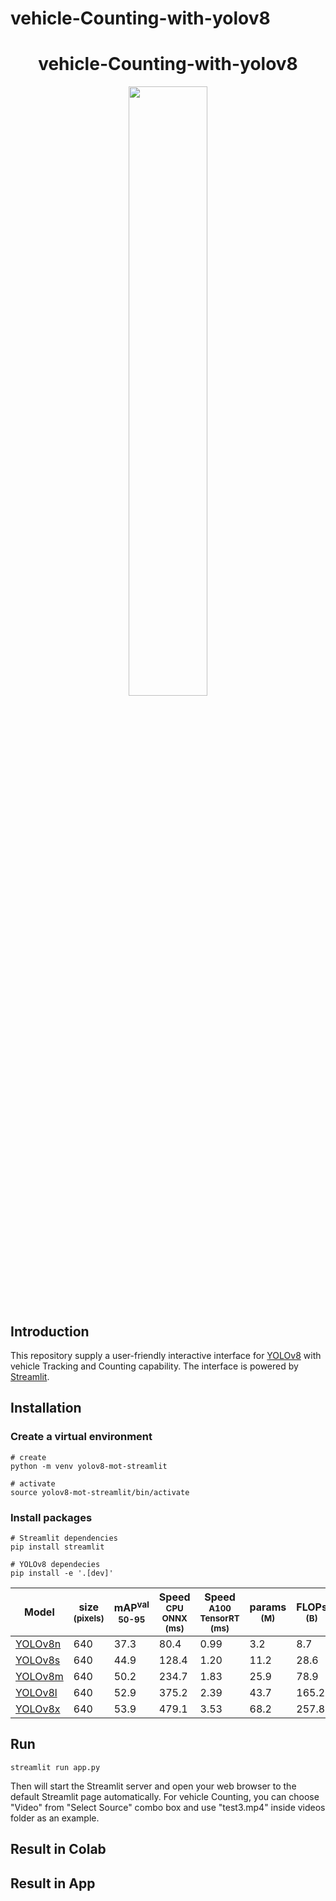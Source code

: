 # vehicle-Counting-with-yolov8

<div align="center">

# vehicle-Counting-with-yolov8

  <p>
    <a align="center" href="https://ultralytics.com/yolov8" target="_blank">
      <img width="50%" src="images/banner-yolov8.png"></a>
  </p>

</div>

## Introduction
This repository supply a user-friendly interactive interface for [YOLOv8](https://github.com/ultralytics/ultralytics) with vehicle Tracking and Counting capability. The interface is powered by [Streamlit](https://github.com/streamlit/streamlit).



## Installation
### Create a virtual environment
```commandline
# create
python -m venv yolov8-mot-streamlit

# activate
source yolov8-mot-streamlit/bin/activate
```

### Install packages
```commandline
# Streamlit dependencies
pip install streamlit

# YOLOv8 dependecies
pip install -e '.[dev]'
```

| Model                                                                                | size<br><sup>(pixels) | mAP<sup>val<br>50-95 | Speed<br><sup>CPU ONNX<br>(ms) | Speed<br><sup>A100 TensorRT<br>(ms) | params<br><sup>(M) | FLOPs<br><sup>(B) |
| ------------------------------------------------------------------------------------ | --------------------- | -------------------- | ------------------------------ | ----------------------------------- | ------------------ | ----------------- |
| [YOLOv8n](https://github.com/ultralytics/assets/releases/download/v0.0.0/yolov8n.pt) | 640                   | 37.3                 | 80.4                           | 0.99                                | 3.2                | 8.7               |
| [YOLOv8s](https://github.com/ultralytics/assets/releases/download/v0.0.0/yolov8s.pt) | 640                   | 44.9                 | 128.4                          | 1.20                                | 11.2               | 28.6              |
| [YOLOv8m](https://github.com/ultralytics/assets/releases/download/v0.0.0/yolov8m.pt) | 640                   | 50.2                 | 234.7                          | 1.83                                | 25.9               | 78.9              |
| [YOLOv8l](https://github.com/ultralytics/assets/releases/download/v0.0.0/yolov8l.pt) | 640                   | 52.9                 | 375.2                          | 2.39                                | 43.7               | 165.2             |
| [YOLOv8x](https://github.com/ultralytics/assets/releases/download/v0.0.0/yolov8x.pt) | 640                   | 53.9                 | 479.1                          | 3.53                                | 68.2               | 257.8             |


## Run
```commandline
streamlit run app.py
```
Then will start the Streamlit server and open your web browser to the default Streamlit page automatically.
For vehicle Counting, you can choose "Video" from "Select Source" combo box and use "test3.mp4" inside videos folder as an example.

## Result in Colab


  
## Result in App


